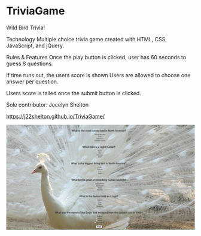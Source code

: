 # TriviaGame

Wild  Bird Trivia!

Technology
Multiple choice trivia game created with HTML, CSS, JavaScript, and jQuery.

Rules & Features
Once the play button is clicked, user has 60 seconds to guess 8 questions.

If time runs out, the users score is shown
Users are allowed to choose one answer per question.

Users score is talied once the submit button is clicked.

Sole contributor: Jocelyn Shelton

https://j22shelton.github.io/TriviaGame/

![](/images/Trivia.png?raw=true)